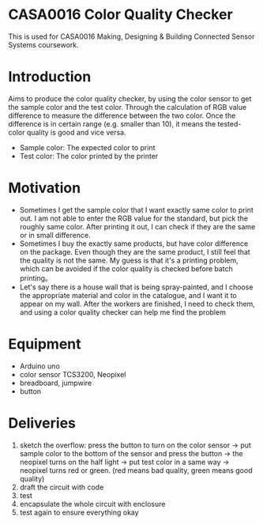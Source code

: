 # CASA0016 Color Quality Checker

This is used for CASA0016 Making, Designing & Building Connected Sensor Systems coursework.

# Introduction
Aims to produce the color quality checker, by using the color sensor to get the sample color and the test color. Through the calculation of RGB value difference to measure the difference between the two color. 
Once the difference is in certain range (e.g. smaller than 10), it means the tested-color quality is good and vice versa.
* Sample color: The expected color to print
* Test color: The color printed by the printer

# Motivation
  * Sometimes I get the sample color that I want exactly same color to print out. I am not able to enter the RGB value for the standard, but pick the roughly same color. After printing it out, I can check if they are the same or in small difference.
  * Sometimes I buy the exactly same products, but have color difference on the package. Even though they are the same product, I still feel that the quality is not the same. My guess is that it's a printing problem, which can be avoided if the color quality is checked before batch printing。
  * Let's say there is a house wall that is being spray-painted, and I choose the appropriate material and color in the catalogue, and I want it to appear on my wall. After the workers are finished, I need to check them, and using a color quality checker can help me find the problem

# Equipment
  * Arduino uno
  * color sensor TCS3200, Neopixel
  * breadboard, jumpwire
  * button

# Deliveries
1. sketch the overflow: press the button to turn on the color sensor -> put sample color to the bottom of the sensor and press the button -> the neopixel turns on the half light -> put test color in a same way -> neopixel turns red or green. (red means bad quality, green means good quality)
2. draft the circuit with code
3. test
4. encapsulate the whole circuit with enclosure
5. test again to ensure everything okay

